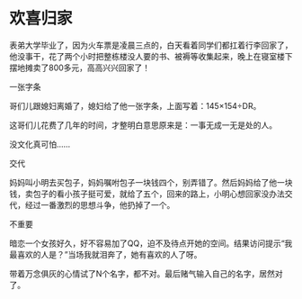 # 欢喜归家

表弟大学毕业了，因为火车票是凌晨三点的，白天看着同学们都扛着行李回家了，他没事干，花了两个小时把整栋楼没人要的书、被褥等收集起来，晚上在寝室楼下摆地摊卖了800多元，高高兴兴回家了！ 

一张字条 

哥们儿跟媳妇离婚了，媳妇给了他一张字条，上面写着：145×154÷DR。 

这哥们儿花费了几年的时间，才整明白意思原来是：一事无成一无是处的人。 

没文化真可怕…… 

交代 

妈妈叫小明去买包子，妈妈嘱咐包子一块钱四个，别弄错了。然后妈妈给了他一块钱，卖包子的看小孩子挺可爱，就给了五个，回来的路上，小明心想回家没办法交代，经过一番激烈的思想斗争，他扔掉了一个。 

不重要 

暗恋一个女孩好久，好不容易加了QQ，迫不及待点开她的空间。结果访问提示“我最喜欢的人是？”当场我就泪奔了，她有喜欢的人了呀。 

带着万念俱灰的心情试了N个名字，都不对。最后赌气输入自己的名字，居然对了。